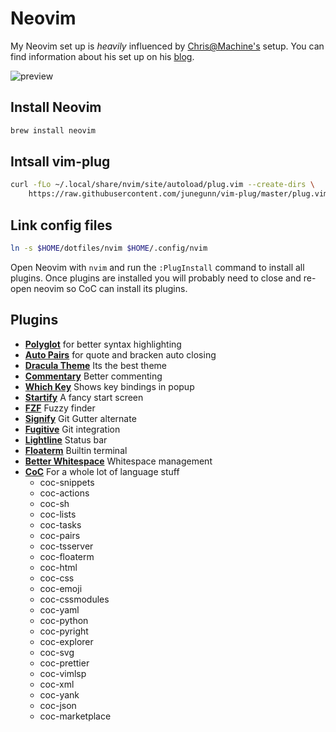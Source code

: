 # Neovim

My Neovim set up is _heavily_ influenced by [Chris@Machine's](https://github.com/ChristianChiarulli/nvim) setup.
You can find information about his set up on his [blog](https://www.chrisatmachine.com/neovim).

![preview](https://github.com/colevoss/dotfiles/blob/master/assets/neovim.gif)

## Install Neovim

```bash
brew install neovim
```

## Intsall vim-plug

```bash
curl -fLo ~/.local/share/nvim/site/autoload/plug.vim --create-dirs \
    https://raw.githubusercontent.com/junegunn/vim-plug/master/plug.vim
```

## Link config files

```bash
ln -s $HOME/dotfiles/nvim $HOME/.config/nvim
```

Open Neovim with `nvim` and run the `:PlugInstall` command to install all plugins.
Once plugins are installed you will probably need to close and re-open neovim
so CoC can install its plugins.

## Plugins

- **[Polyglot](https://github.com/sheerun/vim-polyglot)** for better syntax highlighting
- **[Auto Pairs](https://github.com/jiangmiao/auto-pairs)** for quote and bracken auto closing
- **[Dracula Theme](https://github.com/dracula/vim)** Its the best theme
- **[Commentary](https://github.com/tpope/vim-commentary)** Better commenting
- **[Which Key](https://github.com/liuchengxu/vim-which-key)** Shows key bindings in popup
- **[Startify](https://github.com/mhinz/vim-startify)** A fancy start screen
- **[FZF](https://github.com/junegunn/fzf)** Fuzzy finder
- **[Signify](https://github.com/mhinz/vim-signify)** Git Gutter alternate
- **[Fugitive](https://github.com/tpope/vim-fugitive)** Git integration
- **[Lightline](https://github.com/itchyny/lightline.vim)** Status bar
- **[Floaterm](https://github.com/voldikss/vim-floaterm)** Builtin terminal
- **[Better Whitespace](https://github.com/ntpeters/vim-better-whitespace)** Whitespace management
- **[CoC](https://github.com/neoclide/coc.nvim)** For a whole lot of language stuff
  - coc-snippets
  - coc-actions
  - coc-sh
  - coc-lists
  - coc-tasks
  - coc-pairs
  - coc-tsserver
  - coc-floaterm
  - coc-html
  - coc-css
  - coc-emoji
  - coc-cssmodules
  - coc-yaml
  - coc-python
  - coc-pyright
  - coc-explorer
  - coc-svg
  - coc-prettier
  - coc-vimlsp
  - coc-xml
  - coc-yank
  - coc-json
  - coc-marketplace
